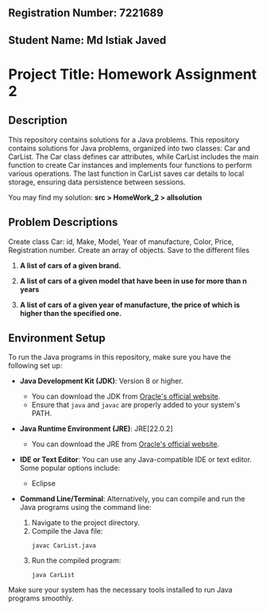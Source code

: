 ## Registration Number: 7221689
## Student Name: Md Istiak Javed
# Project Title: Homework Assignment 2


## Description
This repository contains solutions for a Java problems. This repository contains solutions for Java problems, organized into two classes: Car and CarList. The Car class defines car attributes, while CarList includes the main function to create Car instances and implements four functions to perform various operations. The last function in CarList saves car details to local storage, ensuring data persistence between sessions.


You may find my solution: **src > HomeWork_2 > allsolution**

## Problem Descriptions
Create class Car: id, Make, Model, Year of manufacture, Color, Price, Registration number. Create an array of objects.
Save to the different files

1. **A list of cars of a given brand.**
   
2. **A list of cars of a given model that have been in use for more than n years**

3. **A list of cars of a given year of manufacture, the price of which is higher than the specified one.**
   


## Environment Setup

To run the Java programs in this repository, make sure you have the following set up:

- **Java Development Kit (JDK)**: Version 8 or higher.
  - You can download the JDK from [Oracle's official website](https://www.oracle.com/java/technologies/javase-jdk11-downloads.html).
  - Ensure that `java` and `javac` are properly added to your system's PATH.
  
- **Java Runtime Environment (JRE)**: JRE[22.0.2]
  - You can download the JRE from [Oracle's official website](https://www.oracle.com/java/technologies/javase/jdk22-archive-downloads.html).


- **IDE or Text Editor**: You can use any Java-compatible IDE or text editor. Some popular options include:
  - Eclipse
  

- **Command Line/Terminal**: Alternatively, you can compile and run the Java programs using the command line:
  1. Navigate to the project directory.
  2. Compile the Java file:
     ```
     javac CarList.java
     ```
  3. Run the compiled program:
     ```
     java CarList
     ```

Make sure your system has the necessary tools installed to run Java programs smoothly.
